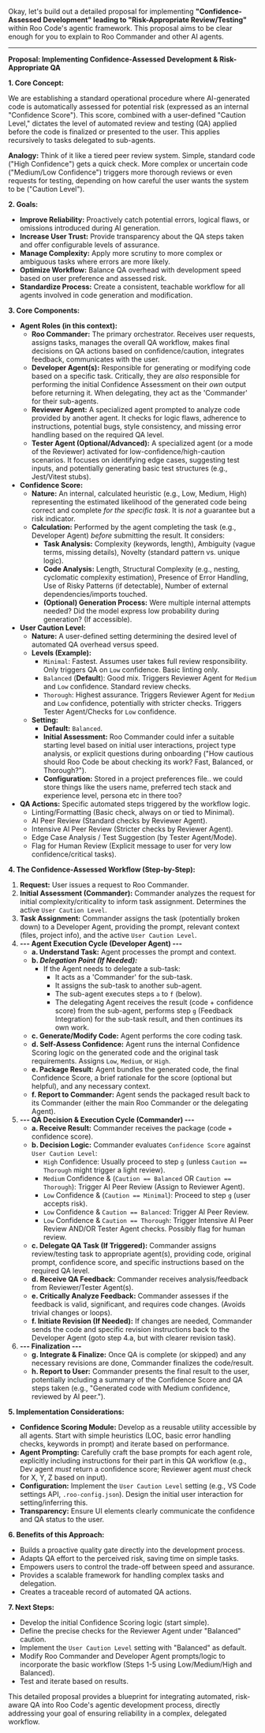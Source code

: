 Okay, let's build out a detailed proposal for implementing **"Confidence-Assessed Development" leading to "Risk-Appropriate Review/Testing"** within Roo Code's agentic framework. This proposal aims to be clear enough for you to explain to Roo Commander and other AI agents.

---

**Proposal: Implementing Confidence-Assessed Development & Risk-Appropriate QA**

**1. Core Concept:**

We are establishing a standard operational procedure where AI-generated code is automatically assessed for potential risk (expressed as an internal "Confidence Score"). This score, combined with a user-defined "Caution Level," dictates the level of automated review and testing (QA) applied before the code is finalized or presented to the user. This applies recursively to tasks delegated to sub-agents.

**Analogy:** Think of it like a tiered peer review system. Simple, standard code ("High Confidence") gets a quick check. More complex or uncertain code ("Medium/Low Confidence") triggers more thorough reviews or even requests for testing, depending on how careful the user wants the system to be ("Caution Level").

**2. Goals:**

*   **Improve Reliability:** Proactively catch potential errors, logical flaws, or omissions introduced during AI generation.
*   **Increase User Trust:** Provide transparency about the QA steps taken and offer configurable levels of assurance.
*   **Manage Complexity:** Apply more scrutiny to more complex or ambiguous tasks where errors are more likely.
*   **Optimize Workflow:** Balance QA overhead with development speed based on user preference and assessed risk.
*   **Standardize Process:** Create a consistent, teachable workflow for all agents involved in code generation and modification.

**3. Core Components:**

*   **Agent Roles (in this context):**
    *   **Roo Commander:** The primary orchestrator. Receives user requests, assigns tasks, manages the overall QA workflow, makes final decisions on QA actions based on confidence/caution, integrates feedback, communicates with the user.
    *   **Developer Agent(s):** Responsible for generating or modifying code based on a specific task. Critically, they are *also* responsible for performing the initial Confidence Assessment on their *own* output before returning it. When delegating, they act as the 'Commander' for their sub-agents.
    *   **Reviewer Agent:** A specialized agent prompted to analyze code provided by another agent. It checks for logic flaws, adherence to instructions, potential bugs, style consistency, and missing error handling based on the required QA level.
    *   **Tester Agent (Optional/Advanced):** A specialized agent (or a mode of the Reviewer) activated for low-confidence/high-caution scenarios. It focuses on identifying edge cases, suggesting test inputs, and potentially generating basic test structures (e.g., Jest/Vitest stubs).
*   **Confidence Score:**
    *   **Nature:** An internal, calculated heuristic (e.g., Low, Medium, High) representing the estimated likelihood of the generated code being correct and complete *for the specific task*. It is *not* a guarantee but a risk indicator.
    *   **Calculation:** Performed by the agent completing the task (e.g., Developer Agent) *before* submitting the result. It considers:
        *   **Task Analysis:** Complexity (keywords, length), Ambiguity (vague terms, missing details), Novelty (standard pattern vs. unique logic).
        *   **Code Analysis:** Length, Structural Complexity (e.g., nesting, cyclomatic complexity estimation), Presence of Error Handling, Use of Risky Patterns (if detectable), Number of external dependencies/imports touched.
        *   **(Optional) Generation Process:** Were multiple internal attempts needed? Did the model express low probability during generation? (If accessible).
*   **User Caution Level:**
    *   **Nature:** A user-defined setting determining the desired level of automated QA overhead versus speed.
    *   **Levels (Example):**
        *   `Minimal`: Fastest. Assumes user takes full review responsibility. Only triggers QA on `Low` confidence. Basic linting only.
        *   `Balanced` (**Default**): Good mix. Triggers Reviewer Agent for `Medium` and `Low` confidence. Standard review checks.
        *   `Thorough`: Highest assurance. Triggers Reviewer Agent for `Medium` and `Low` confidence, potentially with stricter checks. Triggers Tester Agent/Checks for `Low` confidence.
    *   **Setting:**
        *   **Default:** `Balanced`.
        *   **Initial Assessment:** Roo Commander could infer a suitable starting level based on initial user interactions, project type analysis, or explicit questions during onboarding ("How cautious should Roo Code be about checking its work? Fast, Balanced, or Thorough?").
        *   **Configuration:** Stored in a project preferences file.. we could store things like the users name, preferred tech stack and experience level, persona etc in there too?
*   **QA Actions:** Specific automated steps triggered by the workflow logic.
    *   Linting/Formatting (Basic check, always on or tied to Minimal).
    *   AI Peer Review (Standard checks by Reviewer Agent).
    *   Intensive AI Peer Review (Stricter checks by Reviewer Agent).
    *   Edge Case Analysis / Test Suggestion (by Tester Agent/Mode).
    *   Flag for Human Review (Explicit message to user for very low confidence/critical tasks).

**4. The Confidence-Assessed Workflow (Step-by-Step):**

1.  **Request:** User issues a request to Roo Commander.
2.  **Initial Assessment (Commander):** Commander analyzes the request for initial complexity/criticality to inform task assignment. Determines the active `User Caution Level`.
3.  **Task Assignment:** Commander assigns the task (potentially broken down) to a Developer Agent, providing the prompt, relevant context (files, project info), and the active `User Caution Level`.
4.  **--- Agent Execution Cycle (Developer Agent) ---**
    *   **a. Understand Task:** Agent processes the prompt and context.
    *   **b. *Delegation Point (If Needed):***
        *   If the Agent needs to delegate a sub-task:
            *   It acts as a 'Commander' for the sub-task.
            *   It assigns the sub-task to another sub-agent.
            *   The sub-agent executes steps `a` to `f` (below).
            *   The delegating Agent receives the result (code + confidence score) from the sub-agent, performs step `g` (Feedback Integration) for the sub-task result, and then continues its own work.
    *   **c. Generate/Modify Code:** Agent performs the core coding task.
    *   **d. Self-Assess Confidence:** Agent runs the internal Confidence Scoring logic on the generated code and the original task requirements. Assigns `Low`, `Medium`, or `High`.
    *   **e. Package Result:** Agent bundles the generated code, the final Confidence Score, a brief rationale for the score (optional but helpful), and any necessary context.
    *   **f. Report to Commander:** Agent sends the packaged result back to its Commander (either the main Roo Commander or the delegating Agent).
5.  **--- QA Decision & Execution Cycle (Commander) ---**
    *   **a. Receive Result:** Commander receives the package (code + confidence score).
    *   **b. Decision Logic:** Commander evaluates `Confidence Score` against `User Caution Level`:
        *   `High` Confidence: Usually proceed to step `g` (unless `Caution == Thorough` might trigger a light review).
        *   `Medium` Confidence & (`Caution == Balanced` OR `Caution == Thorough`): Trigger AI Peer Review (Assign to Reviewer Agent).
        *   `Low` Confidence & (`Caution == Minimal`): Proceed to step `g` (user accepts risk).
        *   `Low` Confidence & `Caution == Balanced`: Trigger AI Peer Review.
        *   `Low` Confidence & `Caution == Thorough`: Trigger Intensive AI Peer Review AND/OR Tester Agent checks. Possibly flag for human review.
    *   **c. Delegate QA Task (If Triggered):** Commander assigns review/testing task to appropriate agent(s), providing code, original prompt, confidence score, and specific instructions based on the required QA level.
    *   **d. Receive QA Feedback:** Commander receives analysis/feedback from Reviewer/Tester Agent(s).
    *   **e. Critically Analyze Feedback:** Commander assesses if the feedback is valid, significant, and requires code changes. (Avoids trivial changes or loops).
    *   **f. Initiate Revision (If Needed):** If changes are needed, Commander sends the code and specific revision instructions back to the Developer Agent (goto step 4.a, but with clearer revision task).
6.  **--- Finalization ---**
    *   **g. Integrate & Finalize:** Once QA is complete (or skipped) and any necessary revisions are done, Commander finalizes the code/result.
    *   **h. Report to User:** Commander presents the final result to the user, potentially including a summary of the Confidence Score and QA steps taken (e.g., "Generated code with Medium confidence, reviewed by AI peer.").

**5. Implementation Considerations:**

*   **Confidence Scoring Module:** Develop as a reusable utility accessible by all agents. Start with simple heuristics (LOC, basic error handling checks, keywords in prompt) and iterate based on performance.
*   **Agent Prompting:** Carefully craft the base prompts for each agent role, explicitly including instructions for their part in this QA workflow (e.g., Dev agent *must* return a confidence score; Reviewer agent *must* check for X, Y, Z based on input).
*   **Configuration:** Implement the `User Caution Level` setting (e.g., VS Code settings API, `.roo-config.json`). Design the initial user interaction for setting/inferring this.
*   **Transparency:** Ensure UI elements clearly communicate the confidence and QA status to the user.

**6. Benefits of this Approach:**

*   Builds a proactive quality gate directly into the development process.
*   Adapts QA effort to the perceived risk, saving time on simple tasks.
*   Empowers users to control the trade-off between speed and assurance.
*   Provides a scalable framework for handling complex tasks and delegation.
*   Creates a traceable record of automated QA actions.

**7. Next Steps:**

*   Develop the initial Confidence Scoring logic (start simple).
*   Define the precise checks for the Reviewer Agent under "Balanced" caution.
*   Implement the `User Caution Level` setting with "Balanced" as default.
*   Modify Roo Commander and Developer Agent prompts/logic to incorporate the basic workflow (Steps 1-5 using Low/Medium/High and Balanced).
*   Test and iterate based on results.

This detailed proposal provides a blueprint for integrating automated, risk-aware QA into Roo Code's agentic development process, directly addressing your goal of ensuring reliability in a complex, delegated workflow.